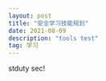 ```yaml
---
layout: post
title: "安全学习技能规划"
date: 2021-08-09
description: "tools test"
tag: 学习
--- 
```


stduty sec!
